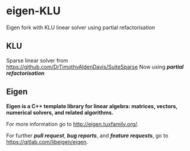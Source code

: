 # eigen-KLU
Eigen fork with KLU linear solver using partial refactorisation
## KLU
Sparse linear solver from https://github.com/DrTimothyAldenDavis/SuiteSparse
Now using ***partial refactorisation***

## Eigen
**Eigen is a C++ template library for linear algebra: matrices, vectors, numerical solvers, and related algorithms.**

For more information go to http://eigen.tuxfamily.org/.

For further ***pull request***, ***bug reports***, and ***feature requests***, go to https://gitlab.com/libeigen/eigen.

